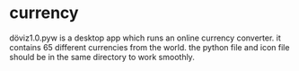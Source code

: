# currency

döviz1.0.pyw is a desktop app which runs an online currency converter. it contains 65 different currencies from the world. the python file and icon file should be in the same directory to work smoothly.
